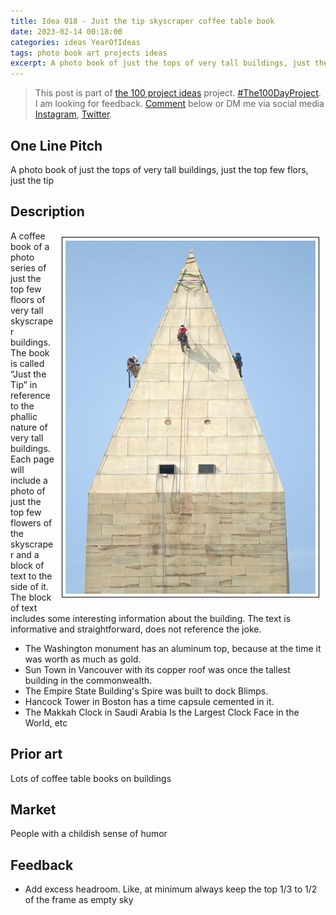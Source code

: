 ```yaml
---
title: Idea 018 - Just the tip skyscraper coffee table book
date: 2023-02-14 00:18:00
categories: ideas YearOfIdeas
tags: photo book art projects ideas
excerpt: A photo book of just the tops of very tall buildings, just the top few flors, just the tip
---
```


> This post is part of [the 100 project ideas](/projects/2023-100-ideas/) project. [#The100DayProject](https://www.the100dayproject.org/). I am looking for feedback. <a href='#utterances-comments'>Comment</a> below or DM me via social media <a href="https://instagram.com/funvill" rel="nofollow noopener noreferrer"><i class="fab fa-fw fa-instagram" aria-hidden="true"></i><span class="label">Instagram</span></a>, <a href="https://twitter.com/funvill" rel="nofollow noopener noreferrer"><i class="fab fa-fw fa-twitter" aria-hidden="true"></i><span class="label">Twitter</span></a>.

## One Line Pitch

A photo book of just the tops of very tall buildings, just the top few flors, just the tip

## Description

<img src="/public/uploads/2023/the-washington-monument.png" alt="Screaming" style="float: right; margin: 10px; max-width: 400px; border: 1px solid black; padding: 5px"/>A coffee book of a photo series of just the top few floors of very tall skyscraper buildings. The book is called “Just the Tip” in reference to the phallic nature of very tall buildings. Each page will include a photo of just the top few flowers of the skyscraper and a block of text to the side of it. The block of text includes some interesting information about the building. The text is informative and straightforward, does not reference the joke.

- The Washington monument has an aluminum top, because at the time it was worth as much as gold.
- Sun Town in Vancouver with its copper roof was once the tallest building in the commonwealth.
- The Empire State Building's Spire was built to dock Blimps.
- Hancock Tower in Boston has a time capsule cemented in it.
- The Makkah Clock in Saudi Arabia Is the Largest Clock Face in the World, etc

## Prior art

Lots of coffee table books on buildings

## Market

People with a childish sense of humor

## Feedback

- Add excess headroom. Like, at minimum always keep the top 1/3 to 1/2 of the frame as empty sky
